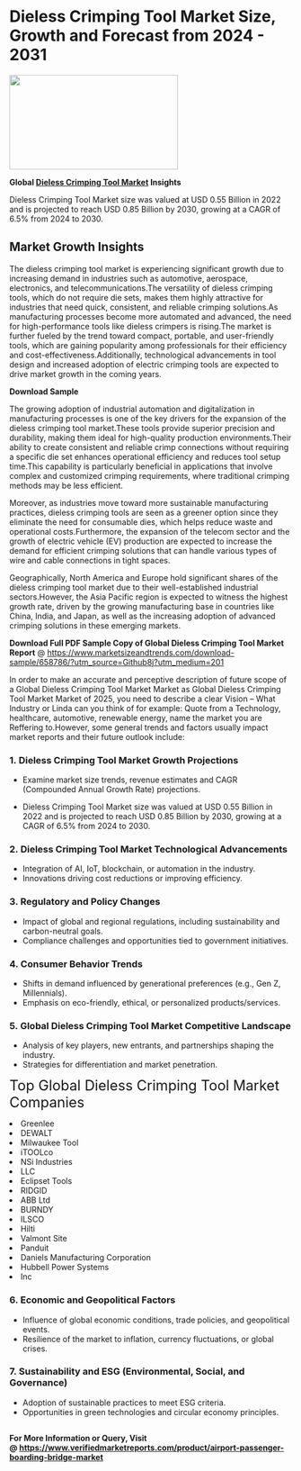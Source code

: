 <H1>Dieless Crimping Tool Market Size, Growth and Forecast from 2024 - 2031</H1><img class="aligncenter size-medium wp-image-584254" src="https://thirdeyenews.in/wp-content/uploads/2024/09/Global-Market-Research-300x168.jpeg" alt="" width="300" height="168" /><p><strong>Global&nbsp;<a href="https://www.marketsizeandtrends.com/download-sample/658786/?utm_source=Github8j?utm_medium=201">Dieless Crimping Tool Market</a> Insights</strong></p><p>Dieless Crimping Tool Market size was valued at USD 0.55 Billion in 2022 and is projected to reach USD 0.85 Billion by 2030, growing at a CAGR of 6.5% from 2024 to 2030.</p><p><h2>Market Growth Insights</h2> <p>The dieless crimping tool market is experiencing significant growth due to increasing demand in industries such as automotive, aerospace, electronics, and telecommunications.The versatility of dieless crimping tools, which do not require die sets, makes them highly attractive for industries that need quick, consistent, and reliable crimping solutions.As manufacturing processes become more automated and advanced, the need for high-performance tools like dieless crimpers is rising.The market is further fueled by the trend toward compact, portable, and user-friendly tools, which are gaining popularity among professionals for their efficiency and cost-effectiveness.Additionally, technological advancements in tool design and increased adoption of electric crimping tools are expected to drive market growth in the coming years.</p> <p><strong>Download Sample</strong></p> <p>The growing adoption of industrial automation and digitalization in manufacturing processes is one of the key drivers for the expansion of the dieless crimping tool market.These tools provide superior precision and durability, making them ideal for high-quality production environments.Their ability to create consistent and reliable crimp connections without requiring a specific die set enhances operational efficiency and reduces tool setup time.This capability is particularly beneficial in applications that involve complex and customized crimping requirements, where traditional crimping methods may be less efficient.</p> <p>Moreover, as industries move toward more sustainable manufacturing practices, dieless crimping tools are seen as a greener option since they eliminate the need for consumable dies, which helps reduce waste and operational costs.Furthermore, the expansion of the telecom sector and the growth of electric vehicle (EV) production are expected to increase the demand for efficient crimping solutions that can handle various types of wire and cable connections in tight spaces.</p> <p>Geographically, North America and Europe hold significant shares of the dieless crimping tool market due to their well-established industrial sectors.However, the Asia Pacific region is expected to witness the highest growth rate, driven by the growing manufacturing base in countries like China, India, and Japan, as well as the increasing adoption of advanced crimping solutions in these emerging markets.</p> <p><span class=""><strong>Download Full PDF Sample Copy of Global Dieless Crimping Tool Market Report</strong> @ <a href="https://www.marketsizeandtrends.com/download-sample/658786/?utm_source=Github8j?utm_medium=201" target="_blank">https://www.marketsizeandtrends.com/download-sample/658786/?utm_source=Github8j?utm_medium=201</a></span></p><p>In order to make an accurate and perceptive description of future scope of a Global&nbsp;Dieless Crimping Tool Market Market as Global&nbsp;Dieless Crimping Tool Market Market of 2025, you need to describe a clear Vision &ndash; What Industry or Linda can you think of for example: Quote from a Technology, healthcare, automotive, renewable energy, name the market you are Reffering to.However, some general trends and factors usually impact market reports and their future outlook include:</p><h3>1.&nbsp;<strong>Dieless Crimping Tool Market Growth Projections</strong></h3><ul><li>Examine market size trends, revenue estimates and CAGR (Compounded Annual Growth Rate) projections.</li><li><p>Dieless Crimping Tool Market size was valued at USD 0.55 Billion in 2022 and is projected to reach USD 0.85 Billion by 2030, growing at a CAGR of 6.5% from 2024 to 2030.</p></li></ul><h3>2.&nbsp;<strong>Dieless Crimping Tool Market Technological Advancements</strong></h3><ul><li>Integration of AI, IoT, blockchain, or automation in the industry.</li><li>Innovations driving cost reductions or improving efficiency.</li></ul><h3>3.&nbsp;<strong>Regulatory and Policy Changes</strong></h3><ul><li>Impact of global and regional regulations, including sustainability and carbon-neutral goals.</li><li>Compliance challenges and opportunities tied to government initiatives.</li></ul><h3>4.&nbsp;<strong>Consumer Behavior Trends</strong></h3><ul><li>Shifts in demand influenced by generational preferences (e.g., Gen Z, Millennials).</li><li>Emphasis on eco-friendly, ethical, or personalized products/services.</li></ul><h3>5.&nbsp;<strong>Global Dieless Crimping Tool Market Competitive Landscape</strong></h3><ul><li>Analysis of key players, new entrants, and partnerships shaping the industry.</li><li>Strategies for differentiation and market penetration.</li></ul><p data-pm-slice="1 1 []"><span style="color: inherit; font-family: inherit; font-size: 25px;">Top Global Dieless Crimping Tool Market Companies</span></p><div class="" data-test-id=""><p><li>Greenlee</li><li> DEWALT</li><li> Milwaukee Tool</li><li> iTOOLco</li><li> NSi Industries</li><li> LLC</li><li> Eclipset Tools</li><li> RIDGID</li><li> ABB Ltd</li><li> BURNDY</li><li> ILSCO</li><li> Hilti</li><li> Valmont Site</li><li> Panduit</li><li> Daniels Manufacturing Corporation</li><li> Hubbell Power Systems</li><li> Inc</li></p></div><h3>6.&nbsp;<strong>Economic and Geopolitical Factors</strong></h3><ul><li>Influence of global economic conditions, trade policies, and geopolitical events.</li><li>Resilience of the market to inflation, currency fluctuations, or global crises.</li></ul><h3>7.&nbsp;<strong>Sustainability and ESG (Environmental, Social, and Governance)</strong></h3><ul><li>Adoption of sustainable practices to meet ESG criteria.</li><li>Opportunities in green technologies and circular economy principles.</li></ul><h2><strong style="font-size: 14px;">For More Information or Query, Visit @&nbsp;</strong><a style="background-color: #ffffff; font-size: 14px;" href="https://www.marketsizeandtrends.com/report/dieless-crimping-tool-market/" target="_blank">https://www.verifiedmarketreports.com/product/airport-passenger-boarding-bridge-market</a></h2>
